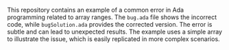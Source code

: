 This repository contains an example of a common error in Ada programming related to array ranges. The `bug.ada` file shows the incorrect code, while `bugSolution.ada` provides the corrected version.  The error is subtle and can lead to unexpected results.  The example uses a simple array to illustrate the issue, which is easily replicated in more complex scenarios. 